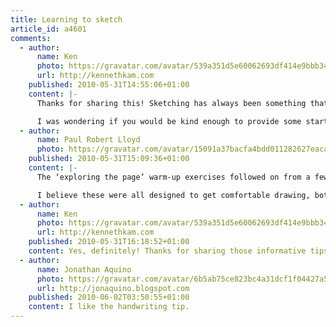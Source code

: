 ```yaml
---
title: Learning to sketch
article_id: a4601
comments:
  - author:
      name: Ken
      photo: https://gravatar.com/avatar/539a351d5e60062693df414e9bbb3465
      url: http://kennethkam.com
    published: 2010-05-31T14:55:06+01:00
    content: |-
      Thanks for sharing this! Sketching has always been something that I wanted to learn and seeing your sketches on Flickr has provided motivation for me to get my sketching book out again and to start drawing.

      I was wondering if you would be kind enough to provide some starter tips for beginners? I am interested in those ‘exploring the page’ warm-up exercises. Was it for warm-up and building up the confidence to start drawing?
  - author:
      name: Paul Robert Lloyd
      photo: https://gravatar.com/avatar/15091a37bacfa4bdd011282627eaca2b
    published: 2010-05-31T15:09:36+01:00
    content: |-
      The ‘exploring the page’ warm-up exercises followed on from a few others I haven’t shown. For example we drew straight lines, grids and circles, drew in the air (looking at an object on the table and exploring the surface in space) and created doodles that we then had to convert into objects – real or imaginary.

      I believe these were all designed to get comfortable drawing, both for yourself and in front of others. The goal of exploring the page was perhaps to get familiar with the space available and not be afraid of making marks on it. We were asked to explore the page as if it were a room, drawing a continuous line, entering on one side of the page, exiting on another once we felt we had explored the space enough. Hope this helps!
  - author:
      name: Ken
      photo: https://gravatar.com/avatar/539a351d5e60062693df414e9bbb3465
      url: http://kennethkam.com
    published: 2010-05-31T16:18:52+01:00
    content: Yes, definitely! Thanks for sharing those informative tips. I have no excuse to put off drawing now :D
  - author:
      name: Jonathan Aquino
      photo: https://gravatar.com/avatar/6b5ab75ce823bc4a31dcf1f04427a582
      url: http://jonaquino.blogspot.com
    published: 2010-06-02T03:50:55+01:00
    content: I like the handwriting tip.
---
```

